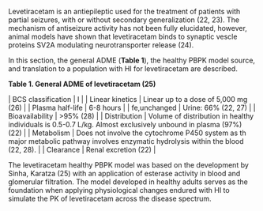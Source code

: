 Levetiracetam is an antiepileptic used for the treatment of patients with partial seizures, with or without secondary generalization (22, 23). The mechanism of antiseizure activity has not been fully elucidated, however, animal models have shown that levetiracetam binds to synaptic vescle proteins SV2A modulating neurotransporter release (24).

In this section, the general ADME (**Table 1**), the healthy PBPK model source, and translation to a population with HI for levetiracetam are described.

**Table 1. General ADME of levetiracetam (25)**

| BCS classification | I |
| Linear kinetics    | Linear up to a dose of 5,000 mg (26) |
| Plasma half-life   | 6-8 hours |
| fe,unchanged       | Urine: 66% (22, 27) |
| Bioavailability    | >95% (28) |
| Distribution       | Volume of distribution in healthy individuals is 0.5-0.7 L/kg. Almost exclusively unbound in plasma (97%) (22) |
| Metabolism         | Does not involve the cytochrome P450 system as th major metabolic pathway involves enzymatic hydrolysis within the blood (22, 28). |
| Clearance          | Renal excretion (22) |

The levetiracetam healthy PBPK model was based on the development by Sinha, Karatza (25) with an application of esterase activity in blood and glomerular filtration. The model developed in healthy adults serves as the foundation when applying physiological changes endured with HI to simulate the PK of levetiracetam across the disease spectrum.